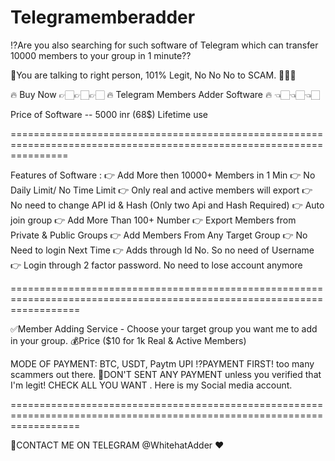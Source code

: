 # Telegramemberadder
⁉️Are you also searching for such software of Telegram which can transfer 10000 members to your group in 1 minute??

🤝You are talking to right person, 101% Legit, No No No to SCAM. 💯💯💯

🔥 Buy Now  👉🏻👉🏻👉🏻 🔥 Telegram Members Adder Software 🔥 👈🏻👈🏻👈🏻 

Price of Software -- 5000 inr (68$)  Lifetime use

======================================================================================================================

Features of Software :
👉 Add More then 10000+ Members in 1 Min
👉 No Daily Limit/ No Time Limit
👉 Only real and active members will export
👉 No need to change API id & Hash (Only two Api and Hash Required)
👉 Auto join group
👉 Add More Than 100+ Number
👉 Export Members from Private & Public Groups
👉 Add Members From Any Target Group
👉 No Need to login Next Time
👉 Adds through Id No. So no need of Username
👉 Login through 2 factor password. No need to lose account anymore

========================================================================================================================

✅Member Adding Service  - Choose your target group you want me to add in your group.  💰Price ($10 for 1k Real &amp; Active Members)

MODE OF PAYMENT: BTC, USDT, Paytm UPI   ⁉️PAYMENT FIRST! too many scammers out there.  🚫DON'T SENT ANY PAYMENT unless you verified that I'm legit! CHECK ALL YOU WANT . Here is my Social media account.

========================================================================================================================

📲CONTACT ME ON TELEGRAM @WhitehatAdder ❤️ 
